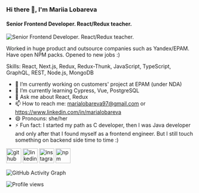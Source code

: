 ### Hi there 👋, I'm Mariia Lobareva
#### Senior Frontend Developer. React/Redux teacher.
![Senior Frontend Developer. React/Redux teacher.](https://media.licdn.com/dms/image/D4D03AQE-a3NEpgQP9w/profile-displayphoto-shrink_800_800/0/1666475064713?e=1678924800&v=beta&t=34m0ORsugydiB1lP120V-zjwSz0J5YgUtQQo2tkfU7g)

Worked in huge product and outsource companies such as Yandex/EPAM. Have open NPM packs. Opened to new jobs :)

Skills: React, Next.js, Redux, Redux-Thunk, JavaScript, TypeScript, GraphQL, REST, Node.js, MongoDB

- 🔭 I’m currently working on customers' project at EPAM (under NDA) 
- 🌱 I’m currently learning Cypress, Vue, PostgreSQL 
- 💬 Ask me about React, Redux 
- 📫 How to reach me:  marialobareva97@gmail.com or https://www.linkedin.com/in/marialobareva 
- 😄 Pronouns: she/her 
- ⚡ Fun fact: I started my path as C developer, then I was Java developer and only after that I found myself as a frontend engineer. But I still touch something on backend side time to time :) 


[<img src='https://cdn.jsdelivr.net/npm/simple-icons@3.0.1/icons/github.svg' alt='github' height='40'>](https://github.com/marylorian)  [<img src='https://cdn.jsdelivr.net/npm/simple-icons@3.0.1/icons/linkedin.svg' alt='linkedin' height='40'>](https://www.linkedin.com/in/marialobareva/)  [<img src='https://cdn.jsdelivr.net/npm/simple-icons@3.0.1/icons/instagram.svg' alt='instagram' height='40'>](https://www.instagram.com/marylorian/)  [<img src='https://cdn.jsdelivr.net/npm/simple-icons@3.0.1/icons/npm.svg' alt='npm' height='40'>](https://www.npmjs.com/package/react-textarea-with-suggest)  

![GitHub Activity Graph](https://activity-graph.herokuapp.com/graph?username=marylorian)  

![Profile views](https://gpvc.arturio.dev/marylorian)

